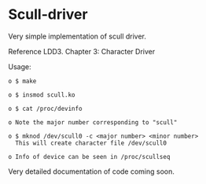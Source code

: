 # Scull-driver
Very simple implementation of scull driver.

Reference LDD3. 
Chapter 3: Character Driver

Usage:  

	o $ make
	
	o $ insmod scull.ko
	
	o $ cat /proc/devinfo

	o Note the major number corresponding to "scull"

	o $ mknod /dev/scull0 -c <major number> <minor number>
	  This will create character file /dev/scull0
	
	o Info of device can be seen in /proc/scullseq


Very detailed documentation of code coming soon.
